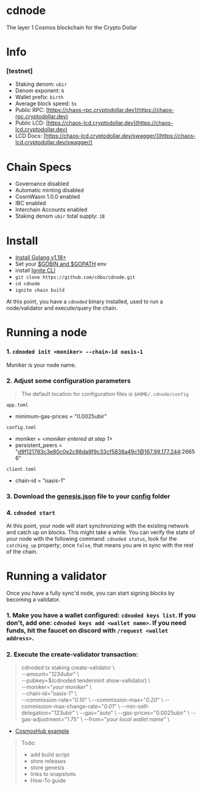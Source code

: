 # cdnode
The layer 1 Cosmos blockchain for the Crypto Dollar



# Info  
### [testnet]  

- Staking denom: `ubir`  
- Denom exponent: `6`  
- Wallet prefix: `birth`  
- Average block speed: `5s`  
- Public RPC: [https://chaos-rpc.cryptodollar.dev](https://chaos-rpc.cryptodollar.dev)  
- Public LCD: [https://chaos-lcd.cryptodollar.dev](https://chaos-lcd.cryptodollar.dev)  
- LCD Docs: [https://chaos-lcd.cryptodollar.dev/swagger/](https://chaos-lcd.cryptodollar.dev/swagger/)  

# Chain Specs  

- Governance disabled  
- Automatic minting disabled
- CosmWasm 1.0.0 enabled  
- IBC enabled  
- Interchain Accounts enabled  
- Staking denom `ubir` total supply: `1B`


# Install

- [Install Golang v1.18+](https://go.dev/doc/install)
- Set your [$GOBIN and $GOPATH](https://pkg.go.dev/cmd/go#hdr-GOPATH_environment_variable) env
- install [Ignite CLI](https://docs.ignite.com/guide/install)
- `git clone https://github.com/cdbo/cdnode.git`  
- `cd cdnode`  
- `ignite chain build`  

At this point, you have a `cdnoded` binary installed, used to run a node/validator and execute/query the chain.

# Running a node  

### 1. `cdnoded init <moniker> --chain-id oasis-1`  
Moniker is your node name.  

### 2. Adjust some configuration parameters  

<a name="config"></a>
> The default location for configuration files is `$HOME/.cdnode/config`  

`app.toml`
- minimum-gas-prices = "0.0025ubir"

`config.toml`
- moniker = _<moniker entered at step 1>_  
- persistent_peers = "d9f121783c3e80c0e2c98da9f9c33cf5838a49c1@167.99.177.244:26656"  

`client.toml`

- chain-id = "oasis-1"  



### 3. Download the [genesis.json](https://raw.githubusercontent.com/cdbo/cdnode/master/genesis.json) file to your [config](#config) folder  

### 4. `cdnoded start`  

At this point, your node will start synchronizing with the existing network and catch up on blocks. This might take a while. You can verify the state of your node with the following command: `cdnoded status`, look for the `catching_up` property; once `false`, that means you are in sync with the rest of the chain.  

# Running a validator  

Once you have a fully sync'd node, you can start signing blocks by becoming a validator.  

### 1. Make you have a wallet configured: `cdnoded keys list`. If you don't, add one: `cdnoded keys add <wallet name>`. If you need funds, hit the faucet on discord with `/request <wallet address>`.  

### 2. Execute the **create-validator** transaction:  
> cdnoded tx staking create-validator \\  
> --amount="_1234ubir_" \\  
> --pubkey=$(cdnoded tendermint show-vallidator) \\  
> --moniker="_your moniker_" \\  
> --chain-id="oasis-1" \\  
> --commission-rate="_0.10_" \\ 
> --commission-max="_0.20_" \\ 
> --commission-max-change-rate="_0.01_" \\ 
> --min-self-delegation="_123ubir_" \\ 
> --gas="auto" \\ 
> --gas-prices="0.0025ubir" \\ 
> --gas-adjustment="1.75" \\ 
> --from="_your local wallet name_" \\ 

* [CosmosHub example](https://hub.cosmos.network/main/validators/validator-setup.html#create-your-validator)



> Todo:
> - add build script
> - store releases
> - store genesis
> - links to snapshots
> - How-To guide
